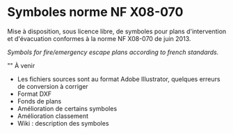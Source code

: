# Symboles norme NF X08-070
Mise à disposition, sous licence libre, de symboles pour plans d'intervention et d'évacuation conformes à la norme NF X08-070 de juin 2013.

*Symbols for fire/emergency escape plans according to french standards.*

"" À venir
* Les fichiers sources sont au format Adobe Illustrator, quelques erreurs de conversion à corriger
* Format DXF
* Fonds de plans
* Amélioration de certains symboles
* Amélioration classement
* Wiki : description des symboles
